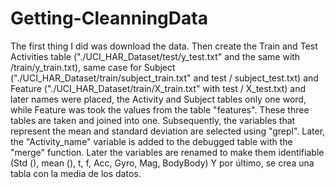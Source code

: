# Getting-CleanningData
The first thing I did was download the data. 
Then create the Train and Test Activities table ("./UCI_HAR_Dataset/test/y_test.txt" and the same with /train/y_train.txt), 
same case for Subject ("./UCI_HAR_Dataset/train/subject_train.txt" and test / subject_test.txt) 
and Feature ("./UCI_HAR_Dataset/train/X_train.txt" with test / X_test.txt) 
and later names were placed, the Activity and Subject tables only one word, while Feature was took the values from the table "features". 
These three tables are taken and joined into one.
Subsequently, the variables that represent the mean and standard deviation are selected using "grepl". 
Later, the "Activity_name" variable is added to the debugged table with the "merge" function.
Later the variables are renamed to make them identifiable (Std (), mean (), t, f, Acc, Gyro, Mag, BodyBody)
Y por último, se crea una tabla con la media de los datos.
